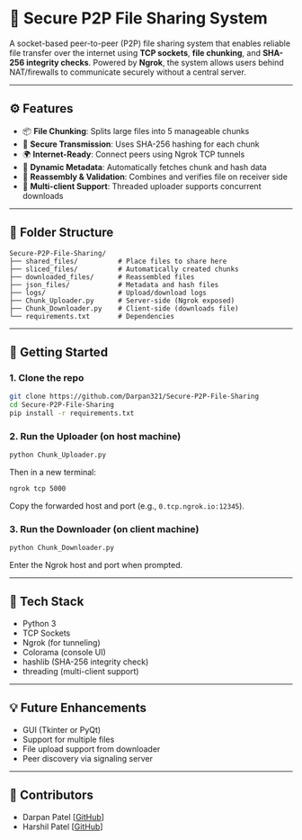# 🔐 Secure P2P File Sharing System

A socket-based peer-to-peer (P2P) file sharing system that enables reliable file transfer over the internet using **TCP sockets**, **file chunking**, and **SHA-256 integrity checks**. Powered by **Ngrok**, the system allows users behind NAT/firewalls to communicate securely without a central server.

---

## ⚙️ Features

- 📦 **File Chunking**: Splits large files into 5 manageable chunks
- 🔐 **Secure Transmission**: Uses SHA-256 hashing for each chunk
- 🌍 **Internet-Ready**: Connect peers using Ngrok TCP tunnels
- 🧠 **Dynamic Metadata**: Automatically fetches chunk and hash data
- 🔁 **Reassembly & Validation**: Combines and verifies file on receiver side
- 🧵 **Multi-client Support**: Threaded uploader supports concurrent downloads

---

## 📁 Folder Structure

```
Secure-P2P-File-Sharing/
├── shared_files/          # Place files to share here
├── sliced_files/          # Automatically created chunks
├── downloaded_files/      # Reassembled files
├── json_files/            # Metadata and hash files
├── logs/                  # Upload/download logs
├── Chunk_Uploader.py      # Server-side (Ngrok exposed)
├── Chunk_Downloader.py    # Client-side (downloads file)
└── requirements.txt       # Dependencies
```

---

## 🚀 Getting Started

### 1. Clone the repo
```bash
git clone https://github.com/Darpan321/Secure-P2P-File-Sharing
cd Secure-P2P-File-Sharing
pip install -r requirements.txt
```

### 2. Run the Uploader (on host machine)
```bash
python Chunk_Uploader.py
```
Then in a new terminal:
```bash
ngrok tcp 5000
```
Copy the forwarded host and port (e.g., `0.tcp.ngrok.io:12345`).

### 3. Run the Downloader (on client machine)
```bash
python Chunk_Downloader.py
```
Enter the Ngrok host and port when prompted.

---

## 🧪 Tech Stack

- Python 3
- TCP Sockets
- Ngrok (for tunneling)
- Colorama (console UI)
- hashlib (SHA-256 integrity check)
- threading (multi-client support)

---

## 💡 Future Enhancements

- GUI (Tkinter or PyQt)
- Support for multiple files
- File upload support from downloader
- Peer discovery via signaling server

---

## 🤝 Contributors

- Darpan Patel [[GitHub](https://github.com/Darpan321)]
- Harshil Patel [[GitHub](https://github.com/SliverSoul1010)]
